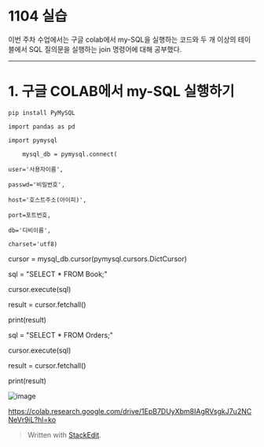 # 1104 실습

이번 주차 수업에서는 구글 colab에서 my-SQL을 실행하는  코드와 두 개 이상의 테이블에서 SQL 질의문을 실행하는 join 명령어에 대해 공부했다.

---
# 1. 구글 COLAB에서 my-SQL 실행하기

 

    pip install PyMySQL
`import pandas as pd`



    import pymysql

        mysql_db = pymysql.connect(
    
    user='사용자이름',
    
    passwd='비밀번호',
    
    host='호스트주소(아이피)',
    
    port=포트번호,
    
    db='디비이름',
    
    charset='utf8)

cursor = mysql_db.cursor(pymysql.cursors.DictCursor)

sql = "SELECT * FROM Book;"

cursor.execute(sql)

result = cursor.fetchall()

print(result)

sql = "SELECT * FROM Orders;"

cursor.execute(sql)

result = cursor.fetchall()

print(result)

![image](https://user-images.githubusercontent.com/114793024/200758924-02a3740e-800e-4ec1-ade1-587e72fb526d.png)

https://colab.research.google.com/drive/1EpB7DUyXbm8IAgRVsgkJ7u2NCNeVr9iL?hl=ko





> Written with [StackEdit](https://stackedit.io/).


<!--stackedit_data:
eyJoaXN0b3J5IjpbNjY0ODg0NzYwLC0xNTI0MDMyNjY2XX0=
-->